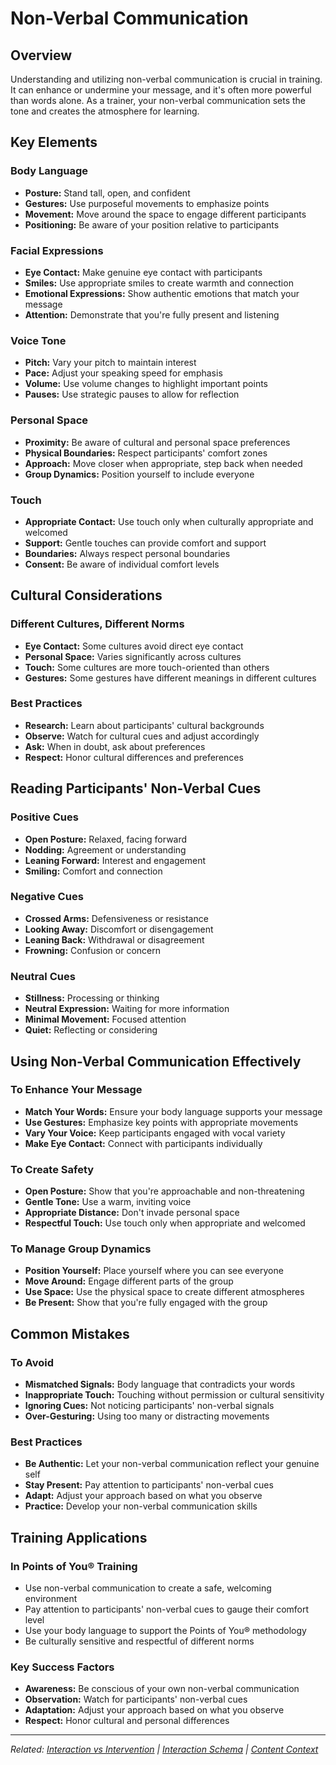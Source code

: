 # Non-Verbal Communication

## Overview

Understanding and utilizing non-verbal communication is crucial in training. It can enhance or undermine your message, and it's often more powerful than words alone. As a trainer, your non-verbal communication sets the tone and creates the atmosphere for learning.

## Key Elements

### Body Language
- **Posture:** Stand tall, open, and confident
- **Gestures:** Use purposeful movements to emphasize points
- **Movement:** Move around the space to engage different participants
- **Positioning:** Be aware of your position relative to participants

### Facial Expressions
- **Eye Contact:** Make genuine eye contact with participants
- **Smiles:** Use appropriate smiles to create warmth and connection
- **Emotional Expressions:** Show authentic emotions that match your message
- **Attention:** Demonstrate that you're fully present and listening

### Voice Tone
- **Pitch:** Vary your pitch to maintain interest
- **Pace:** Adjust your speaking speed for emphasis
- **Volume:** Use volume changes to highlight important points
- **Pauses:** Use strategic pauses to allow for reflection

### Personal Space
- **Proximity:** Be aware of cultural and personal space preferences
- **Physical Boundaries:** Respect participants' comfort zones
- **Approach:** Move closer when appropriate, step back when needed
- **Group Dynamics:** Position yourself to include everyone

### Touch
- **Appropriate Contact:** Use touch only when culturally appropriate and welcomed
- **Support:** Gentle touches can provide comfort and support
- **Boundaries:** Always respect personal boundaries
- **Consent:** Be aware of individual comfort levels

## Cultural Considerations

### Different Cultures, Different Norms
- **Eye Contact:** Some cultures avoid direct eye contact
- **Personal Space:** Varies significantly across cultures
- **Touch:** Some cultures are more touch-oriented than others
- **Gestures:** Some gestures have different meanings in different cultures

### Best Practices
- **Research:** Learn about participants' cultural backgrounds
- **Observe:** Watch for cultural cues and adjust accordingly
- **Ask:** When in doubt, ask about preferences
- **Respect:** Honor cultural differences and preferences

## Reading Participants' Non-Verbal Cues

### Positive Cues
- **Open Posture:** Relaxed, facing forward
- **Nodding:** Agreement or understanding
- **Leaning Forward:** Interest and engagement
- **Smiling:** Comfort and connection

### Negative Cues
- **Crossed Arms:** Defensiveness or resistance
- **Looking Away:** Discomfort or disengagement
- **Leaning Back:** Withdrawal or disagreement
- **Frowning:** Confusion or concern

### Neutral Cues
- **Stillness:** Processing or thinking
- **Neutral Expression:** Waiting for more information
- **Minimal Movement:** Focused attention
- **Quiet:** Reflecting or considering

## Using Non-Verbal Communication Effectively

### To Enhance Your Message
- **Match Your Words:** Ensure your body language supports your message
- **Use Gestures:** Emphasize key points with appropriate movements
- **Vary Your Voice:** Keep participants engaged with vocal variety
- **Make Eye Contact:** Connect with participants individually

### To Create Safety
- **Open Posture:** Show that you're approachable and non-threatening
- **Gentle Tone:** Use a warm, inviting voice
- **Appropriate Distance:** Don't invade personal space
- **Respectful Touch:** Use touch only when appropriate and welcomed

### To Manage Group Dynamics
- **Position Yourself:** Place yourself where you can see everyone
- **Move Around:** Engage different parts of the group
- **Use Space:** Use the physical space to create different atmospheres
- **Be Present:** Show that you're fully engaged with the group

## Common Mistakes

### To Avoid
- **Mismatched Signals:** Body language that contradicts your words
- **Inappropriate Touch:** Touching without permission or cultural sensitivity
- **Ignoring Cues:** Not noticing participants' non-verbal signals
- **Over-Gesturing:** Using too many or distracting movements

### Best Practices
- **Be Authentic:** Let your non-verbal communication reflect your genuine self
- **Stay Present:** Pay attention to participants' non-verbal cues
- **Adapt:** Adjust your approach based on what you observe
- **Practice:** Develop your non-verbal communication skills

## Training Applications

### In Points of You® Training
- Use non-verbal communication to create a safe, welcoming environment
- Pay attention to participants' non-verbal cues to gauge their comfort level
- Use your body language to support the Points of You® methodology
- Be culturally sensitive and respectful of different norms

### Key Success Factors
- **Awareness:** Be conscious of your own non-verbal communication
- **Observation:** Watch for participants' non-verbal cues
- **Adaptation:** Adjust your approach based on what you observe
- **Respect:** Honor cultural and personal differences

---

*Related: [Interaction vs Intervention](interaction-vs-intervention.md) | [Interaction Schema](interaction-schema.md) | [Content Context](../communication-tools/content-context.md)*
